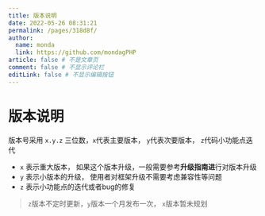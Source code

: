 ```yaml
---
title: 版本说明
date: 2022-05-26 08:31:21
permalink: /pages/318d8f/
author: 
  name: monda
  link: https://github.com/mondagPHP
article: false # 不是文章页
comment: false # 不显示评论栏
editLink: false # 不显示编辑按钮
---
```

# 版本说明

版本号采用 `x.y.z` 三位数，`x`代表主要版本， `y`代表次要版本， `z`代码小功能点迭代

- `x` 表示重大版本， 如果这个版本升级，一般需要参考**升级指南进**行对版本升级
- `y` 表示小版本的升级， 使用者对框架升级不需要考虑兼容性等问题
- `z` 表示小功能点的迭代或者bug的修复

> `z`版本不定时更新，`y`版本一个月发布一次， `x`版本暂未规划
